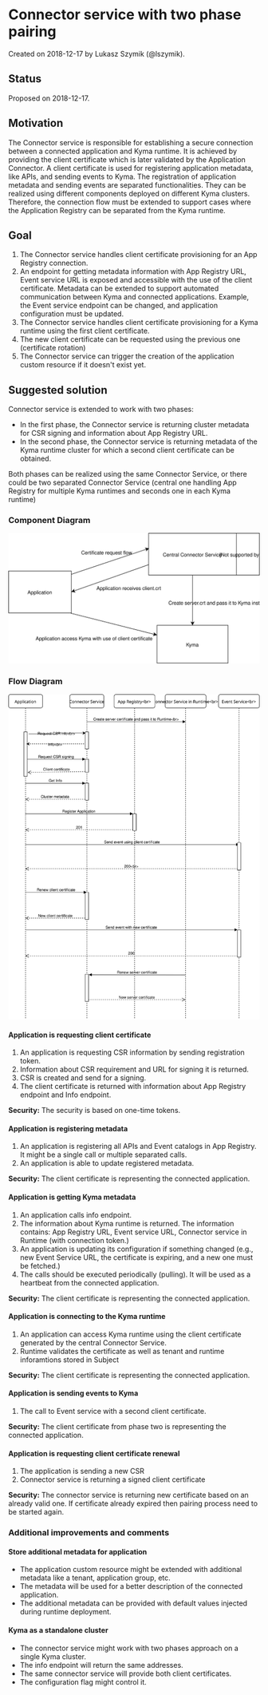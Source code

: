 # Connector service with two phase pairing

Created on 2018-12-17 by Lukasz Szymik (@lszymik).

## Status

Proposed on 2018-12-17.

## Motivation

The Connector service is responsible for establishing a secure connection between a connected application and Kyma runtime. It is achieved by providing the client certificate which is later validated by the Application Connector.
A client certificate is used for registering application metadata, like APIs, and sending events to Kyma. The registration of application metadata and sending events are separated functionalities. They can be realized using different components deployed on different Kyma clusters.
Therefore, the connection flow must be extended to support cases where the Application Registry can be separated from the Kyma runtime. 

## Goal

1. The Connector service handles client certificate provisioning for an App Registry connection.
1. An endpoint for getting metadata information with App Registry URL, Event service URL is exposed and accessible with the use of the client certificate. Metadata can be extended to support automated communication between Kyma and connected applications. Example, the Event service endpoint can be changed, and application configuration must be updated.
1. The Connector service handles client certificate provisioning for a Kyma runtime using the first client certificate.
1. The new client certificate can be requested using the previous one (certificate rotation)
1. The Connector service can trigger the creation of the application custom resource if it doesn't exist yet.

## Suggested solution

Connector service is extended to work with two phases:

  - In the first phase, the Connector service is returning cluster metadata for CSR signing and information about App Registry URL.
  - In the second phase, the Connector service is returning metadata of the Kyma runtime cluster for which a second client certificate can be obtained.

Both phases can be realized using the same Connector Service, or there could be two separated Connector Service (central one handling App Registry for multiple Kyma runtimes and seconds one in each Kyma runtime)


### Component Diagram

![Connector Service Component](assets/connector-service-component-diagram.svg)


### Flow Diagram

![Connector Service Flow](assets/connector-service-flow.svg)

#### Application is requesting client certificate

1. An application is requesting CSR information by sending registration token.
2. Information about CSR requirement and URL for signing it is returned.
3. CSR is created and send for a signing.
4. The client certificate is returned with information about App Registry endpoint and Info endpoint.

**Security:** The security is based on one-time tokens.

#### Application is registering metadata

1. An application is registering all APIs and Event catalogs in App Registry. It might be a single call or multiple separated calls.
2. An application is able to update registered metadata.

**Security:** The client certificate is representing the connected application.

#### Application is getting Kyma metadata

1. An application calls info endpoint.
2. The information about Kyma runtime is returned. The information contains: App Registry URL, Event service URL, Connector service in Runtime (with connection token.)
3. An application is updating its configuration if something changed (e.g., new Event Service URL, the certificate is expiring, and a new one must be fetched.)
4. The calls should be executed periodically (pulling). It will be used as a heartbeat from the connected application.

**Security:** The client certificate is representing the connected application.

#### Application is connecting to the Kyma runtime

1. An application can access Kyma runtime using the client certificate generated by the central Connector Service.
2. Runtime validates the certificate as well as tenant and runtime inforamtions stored in Subject

**Security:** The client certificate is representing the connected application.

#### Application is sending events to Kyma

1. The call to Event service with a second client certificate.

**Security:** The client certificate from phase two is representing the connected application.


#### Application is requesting client certificate renewal

1. The application is sending a new CSR
2. Connector service is returning a signed client certificate

**Security:** The connector service is returning new certificate based on an already valid one. If certificate already expired then pairing process need to be started again.


### Additional improvements and comments

#### Store additional metadata for application

- The application custom resource might be extended with additional metadata like a tenant, application group, etc.
- The metadata will be used for a better description of the connected application.
- The additional metadata can be provided with default values injected during runtime deployment.

#### Kyma as a standalone cluster

- The connector service might work with two phases approach on a single Kyma cluster.
- The info endpoint will return the same addresses.
- The same connector service will provide both client certificates.
- The configuration flag might control it.